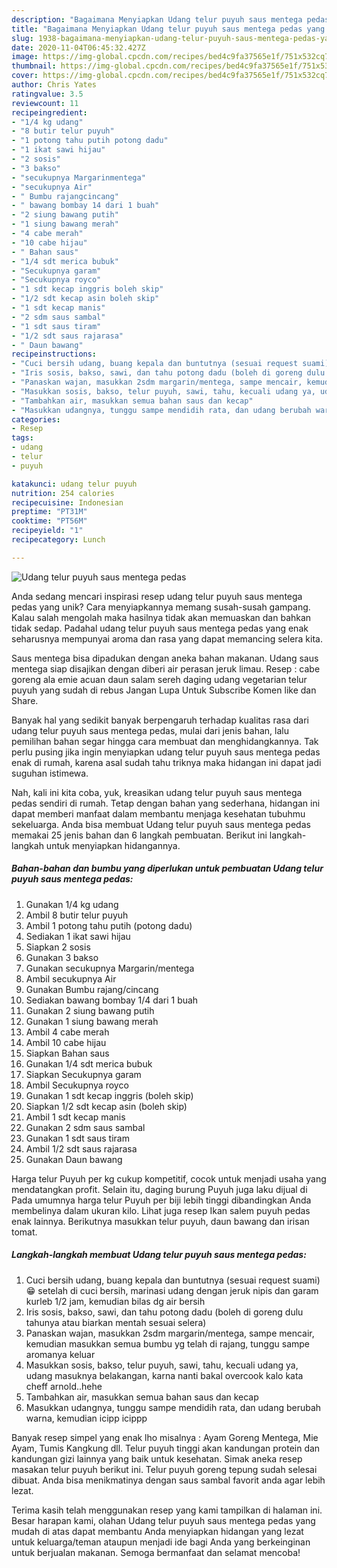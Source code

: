 ```yaml
---
description: "Bagaimana Menyiapkan Udang telur puyuh saus mentega pedas yang Lezat"
title: "Bagaimana Menyiapkan Udang telur puyuh saus mentega pedas yang Lezat"
slug: 1938-bagaimana-menyiapkan-udang-telur-puyuh-saus-mentega-pedas-yang-lezat
date: 2020-11-04T06:45:32.427Z
image: https://img-global.cpcdn.com/recipes/bed4c9fa37565e1f/751x532cq70/udang-telur-puyuh-saus-mentega-pedas-foto-resep-utama.jpg
thumbnail: https://img-global.cpcdn.com/recipes/bed4c9fa37565e1f/751x532cq70/udang-telur-puyuh-saus-mentega-pedas-foto-resep-utama.jpg
cover: https://img-global.cpcdn.com/recipes/bed4c9fa37565e1f/751x532cq70/udang-telur-puyuh-saus-mentega-pedas-foto-resep-utama.jpg
author: Chris Yates
ratingvalue: 3.5
reviewcount: 11
recipeingredient:
- "1/4 kg udang"
- "8 butir telur puyuh"
- "1 potong tahu putih potong dadu"
- "1 ikat sawi hijau"
- "2 sosis"
- "3 bakso"
- "secukupnya Margarinmentega"
- "secukupnya Air"
- " Bumbu rajangcincang"
- " bawang bombay 14 dari 1 buah"
- "2 siung bawang putih"
- "1 siung bawang merah"
- "4 cabe merah"
- "10 cabe hijau"
- " Bahan saus"
- "1/4 sdt merica bubuk"
- "Secukupnya garam"
- "Secukupnya royco"
- "1 sdt kecap inggris boleh skip"
- "1/2 sdt kecap asin boleh skip"
- "1 sdt kecap manis"
- "2 sdm saus sambal"
- "1 sdt saus tiram"
- "1/2 sdt saus rajarasa"
- " Daun bawang"
recipeinstructions:
- "Cuci bersih udang, buang kepala dan buntutnya (sesuai request suami) 😁 setelah di cuci bersih, marinasi udang dengan jeruk nipis dan garam kurleb 1/2 jam, kemudian bilas dg air bersih"
- "Iris sosis, bakso, sawi, dan tahu potong dadu (boleh di goreng dulu tahunya atau biarkan mentah sesuai selera)"
- "Panaskan wajan, masukkan 2sdm margarin/mentega, sampe mencair, kemudian masukkan semua bumbu yg telah di rajang, tunggu sampe aromanya keluar"
- "Masukkan sosis, bakso, telur puyuh, sawi, tahu, kecuali udang ya, udang masuknya belakangan, karna nanti bakal overcook kalo kata cheff arnold..hehe"
- "Tambahkan air, masukkan semua bahan saus dan kecap"
- "Masukkan udangnya, tunggu sampe mendidih rata, dan udang berubah warna, kemudian icipp icippp"
categories:
- Resep
tags:
- udang
- telur
- puyuh

katakunci: udang telur puyuh 
nutrition: 254 calories
recipecuisine: Indonesian
preptime: "PT31M"
cooktime: "PT56M"
recipeyield: "1"
recipecategory: Lunch

---
```



![Udang telur puyuh saus mentega pedas](https://img-global.cpcdn.com/recipes/bed4c9fa37565e1f/751x532cq70/udang-telur-puyuh-saus-mentega-pedas-foto-resep-utama.jpg)

Anda sedang mencari inspirasi resep udang telur puyuh saus mentega pedas yang unik? Cara menyiapkannya memang susah-susah gampang. Kalau salah mengolah maka hasilnya tidak akan memuaskan dan bahkan tidak sedap. Padahal udang telur puyuh saus mentega pedas yang enak seharusnya mempunyai aroma dan rasa yang dapat memancing selera kita.

Saus mentega bisa dipadukan dengan aneka bahan makanan. Udang saus mentega siap disajikan dengan diberi air perasan jeruk limau. Resep : cabe goreng ala emie acuan daun salam sereh daging udang vegetarian telur puyuh yang sudah di rebus Jangan Lupa Untuk Subscribe Komen like dan Share.

Banyak hal yang sedikit banyak berpengaruh terhadap kualitas rasa dari udang telur puyuh saus mentega pedas, mulai dari jenis bahan, lalu pemilihan bahan segar hingga cara membuat dan menghidangkannya. Tak perlu pusing jika ingin menyiapkan udang telur puyuh saus mentega pedas enak di rumah, karena asal sudah tahu triknya maka hidangan ini dapat jadi suguhan istimewa.


Nah, kali ini kita coba, yuk, kreasikan udang telur puyuh saus mentega pedas sendiri di rumah. Tetap dengan bahan yang sederhana, hidangan ini dapat memberi manfaat dalam membantu menjaga kesehatan tubuhmu sekeluarga. Anda bisa membuat Udang telur puyuh saus mentega pedas memakai 25 jenis bahan dan 6 langkah pembuatan. Berikut ini langkah-langkah untuk menyiapkan hidangannya.

<!--inarticleads1-->

##### Bahan-bahan dan bumbu yang diperlukan untuk pembuatan Udang telur puyuh saus mentega pedas:

1. Gunakan 1/4 kg udang
1. Ambil 8 butir telur puyuh
1. Ambil 1 potong tahu putih (potong dadu)
1. Sediakan 1 ikat sawi hijau
1. Siapkan 2 sosis
1. Gunakan 3 bakso
1. Gunakan secukupnya Margarin/mentega
1. Ambil secukupnya Air
1. Gunakan  Bumbu rajang/cincang
1. Sediakan  bawang bombay 1/4 dari 1 buah
1. Gunakan 2 siung bawang putih
1. Gunakan 1 siung bawang merah
1. Ambil 4 cabe merah
1. Ambil 10 cabe hijau
1. Siapkan  Bahan saus
1. Gunakan 1/4 sdt merica bubuk
1. Siapkan Secukupnya garam
1. Ambil Secukupnya royco
1. Gunakan 1 sdt kecap inggris (boleh skip)
1. Siapkan 1/2 sdt kecap asin (boleh skip)
1. Ambil 1 sdt kecap manis
1. Gunakan 2 sdm saus sambal
1. Gunakan 1 sdt saus tiram
1. Ambil 1/2 sdt saus rajarasa
1. Gunakan  Daun bawang


Harga telur Puyuh per kg cukup kompetitif, cocok untuk menjadi usaha yang mendatangkan profit. Selain itu, daging burung Puyuh juga laku dijual di Pada umumnya harga telur Puyuh per biji lebih tinggi dibandingkan Anda membelinya dalam ukuran kilo. Lihat juga resep Ikan salem puyuh pedas enak lainnya. Berikutnya masukkan telur puyuh, daun bawang dan irisan tomat. 

<!--inarticleads2-->

##### Langkah-langkah membuat Udang telur puyuh saus mentega pedas:

1. Cuci bersih udang, buang kepala dan buntutnya (sesuai request suami) 😁 setelah di cuci bersih, marinasi udang dengan jeruk nipis dan garam kurleb 1/2 jam, kemudian bilas dg air bersih
1. Iris sosis, bakso, sawi, dan tahu potong dadu (boleh di goreng dulu tahunya atau biarkan mentah sesuai selera)
1. Panaskan wajan, masukkan 2sdm margarin/mentega, sampe mencair, kemudian masukkan semua bumbu yg telah di rajang, tunggu sampe aromanya keluar
1. Masukkan sosis, bakso, telur puyuh, sawi, tahu, kecuali udang ya, udang masuknya belakangan, karna nanti bakal overcook kalo kata cheff arnold..hehe
1. Tambahkan air, masukkan semua bahan saus dan kecap
1. Masukkan udangnya, tunggu sampe mendidih rata, dan udang berubah warna, kemudian icipp icippp


Banyak resep simpel yang enak lho misalnya : Ayam Goreng Mentega, Mie Ayam, Tumis Kangkung dll. Telur puyuh tinggi akan kandungan protein dan kandungan gizi lainnya yang baik untuk kesehatan. Simak aneka resep masakan telur puyuh berikut ini. Telur puyuh goreng tepung sudah selesai dibuat. Anda bisa menikmatinya dengan saus sambal favorit anda agar lebih lezat. 

Terima kasih telah menggunakan resep yang kami tampilkan di halaman ini. Besar harapan kami, olahan Udang telur puyuh saus mentega pedas yang mudah di atas dapat membantu Anda menyiapkan hidangan yang lezat untuk keluarga/teman ataupun menjadi ide bagi Anda yang berkeinginan untuk berjualan makanan. Semoga bermanfaat dan selamat mencoba!
